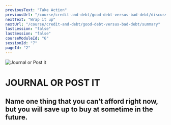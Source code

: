 ```yaml
---
previousText: "Take Action"
previousUrl: "/course/credit-and-debt/good-debt-versus-bad-debt/discussion"
nextText: "Wrap it up"
nextUrl: "/course/credit-and-debt/good-debt-versus-bad-debt/summary"
lastLession: "false"
lastSession: "false"
courseModuleId: "6"
sessionId: "7"
pageId: "2"
---
```



![Journal or Post it](/assets/img/journal-it.png)
# JOURNAL OR POST IT

## Name one thing that you can’t afford right now, but you will save up to buy at sometime in the future.
<sparkle-feed-post assignment-name="Name one thing that you can’t afford right now, but you will save up to buy at sometime in the future." ></sparkle-feed-post>